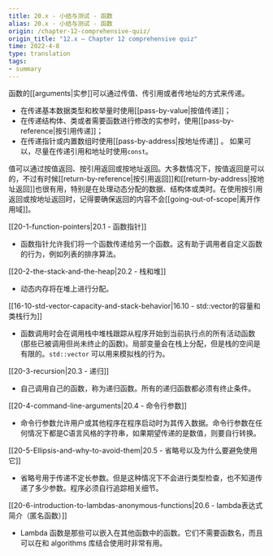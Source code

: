 ```yaml
---
title: 20.x - 小结与测试 - 函数
alias: 20.x - 小结与测试 - 函数
origin: /chapter-12-comprehensive-quiz/
origin_title: "12.x — Chapter 12 comprehensive quiz"
time: 2022-4-8
type: translation
tags:
- summary
---
```




函数的[[arguments|实参]]可以通过传值、传引用或者传地址的方式来传递。
- 在传递基本数据类型和枚举量时使用[[pass-by-value|按值传递]]；
- 在传递结构体、类或者需要函数进行修改的实参时，使用[[pass-by-reference|按引用传递]]；
- 在传递指针或内置数组时使用[[pass-by-address|按地址传递]] 。
如果可以，尽量在传递引用和地址时使用`const`。

值可以通过按值返回、按引用返回或按地址返回。大多数情况下，按值返回是可以的，不过有时候[[return-by-reference|按引用返回]]和[[return-by-address|按地址返回]]也很有用，特别是在处理动态分配的数据、结构体或类时。在使用按引用返回或按地址返回时，记得要确保返回的内容不会[[going-out-of-scope|离开作用域]]。

[[20-1-function-pointers|20.1 - 函数指针]]

- 函数指针允许我们将一个函数传递给另一个函数。这有助于调用者自定义函数的行为，例如列表的排序算法。

[[20-2-the-stack-and-the-heap|20.2 - 栈和堆]]

- 动态内存将在堆上进行分配。

[[16-10-std-vector-capacity-and-stack-behavior|16.10 - std::vector的容量和类栈行为]]

- 函数调用时会在调用栈中堆栈跟踪从程序开始到当前执行点的所有活动函数(那些已被调用但尚未终止的函数)。局部变量会在栈上分配，但是栈的空间是有限的。`std::vector` 可以用来模拟栈的行为。

[[20-3-recursion|20.3 - 递归]]

- 自己调用自己的函数，称为递归函数。所有的递归函数都必须有终止条件。

[[20-4-command-line-arguments|20.4 - 命令行参数]]

- 命令行参数允许用户或其他程序在程序启动时为其传入数据。命令行参数在任何情况下都是C语言风格的字符串，如果期望传递的是数值，则要自行转换。

[[20-5-Ellipsis-and-why-to-avoid-them|20.5 - 省略号以及为什么要避免使用它]]

- 省略号用于传递不定长参数。但是这种情况下不会进行类型检查，也不知道传递了多少参数。程序必须自行追踪相关细节。

[[20-6-introduction-to-lambdas-anonymous-functions|20.6 - lambda表达式简介（匿名函数）]]

- Lambda 函数是那些可以嵌入在其他函数中的函数。它们不需要函数名，而且可以在和 algorithms 库结合使用时非常有用。